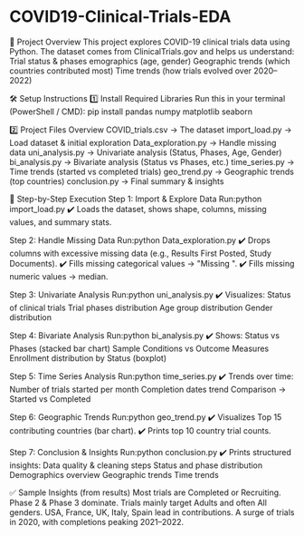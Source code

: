 # COVID19-Clinical-Trials-EDA
📖 Project Overview
This project explores COVID-19 clinical trials data using Python. The dataset comes from ClinicalTrials.gov and helps us understand:
Trial status & phases
emographics (age, gender)
Geographic trends (which countries contributed most)
Time trends (how trials evolved over 2020–2022)

🛠️ Setup Instructions
1️⃣ Install Required Libraries
Run this in your terminal (PowerShell / CMD):
pip install pandas numpy matplotlib seaborn


2️⃣ Project Files Overview
COVID_trials.csv → The dataset
import_load.py → Load dataset & initial exploration
Data_exploration.py → Handle missing data
uni_analysis.py → Univariate analysis (Status, Phases, Age, Gender)
bi_analysis.py → Bivariate analysis (Status vs Phases, etc.)
time_series.py → Time trends (started vs completed trials)
geo_trend.py → Geographic trends (top countries)
conclusion.py → Final summary & insights

🚀 Step-by-Step Execution
Step 1: Import & Explore Data
Run:python import_load.py
✔️ Loads the dataset, shows shape, columns, missing values, and summary stats.

Step 2: Handle Missing Data
Run:python Data_exploration.py
✔️ Drops columns with excessive missing data (e.g., Results First Posted, Study Documents).
✔️ Fills missing categorical values → "Missing <col>".
✔️ Fills missing numeric values → median.

Step 3: Univariate Analysis
Run:python uni_analysis.py
✔️ Visualizes:
Status of clinical trials
Trial phases distribution
Age group distribution
Gender distribution

Step 4: Bivariate Analysis
Run:python bi_analysis.py
✔️ Shows:
Status vs Phases (stacked bar chart)
Sample Conditions vs Outcome Measures
Enrollment distribution by Status (boxplot)

Step 5: Time Series Analysis
Run:python time_series.py
✔️ Trends over time:
Number of trials started per month
Completion dates trend
Comparison → Started vs Completed

Step 6: Geographic Trends
Run:python geo_trend.py
✔️ Visualizes Top 15 contributing countries (bar chart).
✔️ Prints top 10 country trial counts.

Step 7: Conclusion & Insights
Run:python conclusion.py
✔️ Prints structured insights:
Data quality & cleaning steps
Status and phase distribution
Demographics overview
Geographic trends
Time trends

✅ Sample Insights (from results)
Most trials are Completed or Recruiting. Phase 2 & Phase 3 dominate.
Trials mainly target Adults and often All genders.
USA, France, UK, Italy, Spain lead in contributions.
A surge of trials in 2020, with completions peaking 2021–2022.
